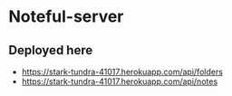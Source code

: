 # Noteful-server
## Deployed here
- https://stark-tundra-41017.herokuapp.com/api/folders
- https://stark-tundra-41017.herokuapp.com/api/notes
